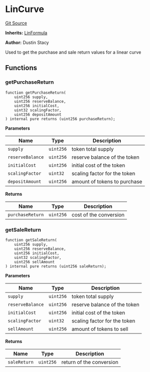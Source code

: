 # LinCurve
[Git Source](https://github.com/dustinstacy/boncurs/blob/415e7d62135e63eb569b341e480848bbb293bfa1/contracts/linear/LinCurve.sol)

**Inherits:**
[LinFormula](/contracts/linear/LinFormula.sol/abstract.LinFormula.md)

**Author:**
Dustin Stacy

Used to get the purchase and sale return values for a linear curve


## Functions
### getPurchaseReturn


```solidity
function getPurchaseReturn(
    uint256 supply,
    uint256 reserveBalance,
    uint256 initialCost,
    uint32 scalingFactor,
    uint256 depositAmount
) internal pure returns (uint256 purchaseReturn);
```
**Parameters**

|Name|Type|Description|
|----|----|-----------|
|`supply`|`uint256`|token total supply|
|`reserveBalance`|`uint256`|reserve balance of the token|
|`initialCost`|`uint256`|initial cost of the token|
|`scalingFactor`|`uint32`|scaling factor for the token|
|`depositAmount`|`uint256`|amount of tokens to purchase|

**Returns**

|Name|Type|Description|
|----|----|-----------|
|`purchaseReturn`|`uint256`|cost of the conversion|


### getSaleReturn


```solidity
function getSaleReturn(
    uint256 supply,
    uint256 reserveBalance,
    uint256 initialCost,
    uint32 scalingFactor,
    uint256 sellAmount
) internal pure returns (uint256 saleReturn);
```
**Parameters**

|Name|Type|Description|
|----|----|-----------|
|`supply`|`uint256`|token total supply|
|`reserveBalance`|`uint256`|reserve balance of the token|
|`initialCost`|`uint256`|initial cost of the token|
|`scalingFactor`|`uint32`|scaling factor for the token|
|`sellAmount`|`uint256`|amount of tokens to sell|

**Returns**

|Name|Type|Description|
|----|----|-----------|
|`saleReturn`|`uint256`|return of the conversion|


